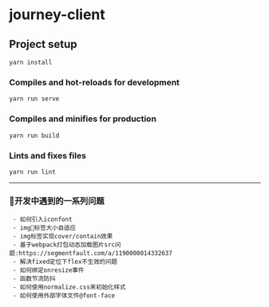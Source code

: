 # journey-client

## Project setup
```
yarn install
```

### Compiles and hot-reloads for development
```
yarn run serve
```

### Compiles and minifies for production
```
yarn run build
```

### Lints and fixes files
```
yarn run lint
```

***

### 开发中遇到的一系列问题
```
 - 如何引入iconfont
 - img标签大小自适应
 - img标签实现cover/contain效果
 - 基于webpack打包动态加载图片src问题:https://segmentfault.com/a/1190000014332637
 - 解决fixed定位下flex不生效的问题
 - 如何绑定onresize事件
 - 函数节流防抖
 - 如何使用normalize.css来初始化样式
 - 如何使用外部字体文件@font-face
```
